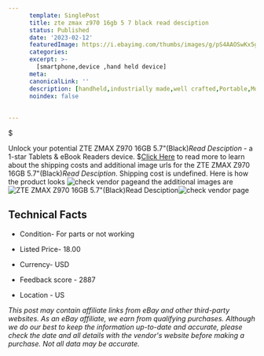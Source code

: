 ```yaml
---
      template: SinglePost
      title: zte zmax z970 16gb 5 7 black read desciption 
      status: Published
      date: '2023-02-12'
      featuredImage: https://i.ebayimg.com/thumbs/images/g/pS4AAOSwKx5g-eEJ/s-l225.jpg
      categories: 
      excerpt: >-
        [smartphone,device ,hand held device]
      meta:
      canonicalLink: ''
      description: [handheld,industrially made,well crafted,Portable,Mobile,Compact,Convenient,Lightweight,Maneuverable,Man-portable,Miniature,Carriable,Hand-held,Light,Holdable,Transportable,Mobile device,Pocket-sized,On-the-go,Wireless,Cordless,Compact size,Convenient size, smartphone,device ,hand held device]
      noindex: false
      
        
---
```

$

Unlock your potential ZTE ZMAX Z970 16GB 5.7"(Black)*Read Desciption* - a 1-star Tablets & eBook Readers device.
$[Click Here](https://www.ebay.com/itm/234192531604?hash=item3686f67094%3Ag%3ApS4AAOSwKx5g-eEJ&mkevt=1&mkcid=1&mkrid=711-53200-19255-0&campid=%253CePNCampaignId%253E&customid=%253CreferenceId%253E&toolid=10049) to read more to learn about the shipping costs and additional image urls for the ZTE ZMAX Z970 16GB 5.7"(Black)*Read Desciption*. Shipping cost is undefined. Here is how the product looks ![check vendor page](https://i.ebayimg.com/thumbs/images/g/pS4AAOSwKx5g-eEJ/s-l225.jpg)and the additional images are![ZTE ZMAX Z970 16GB 5.7"(Black)*Read Desciption*](https://i.ebayimg.com/images/g/pS4AAOSwKx5g-eEJ/s-l1600.jpg)![check vendor page](https://origin-galleryplus.ebayimg.com/ws/web/234192531604_2_0_1/225x225.jpg,https://origin-galleryplus.ebayimg.com/ws/web/234192531604_3_0_1/225x225.jpg,https://origin-galleryplus.ebayimg.com/ws/web/234192531604_4_0_1/225x225.jpg,https://origin-galleryplus.ebayimg.com/ws/web/234192531604_5_0_1/225x225.jpg,https://origin-galleryplus.ebayimg.com/ws/web/234192531604_6_0_1/225x225.jpg,https://origin-galleryplus.ebayimg.com/ws/web/234192531604_7_0_1/225x225.jpg,https://origin-galleryplus.ebayimg.com/ws/web/234192531604_8_0_1/225x225.jpg,https://origin-galleryplus.ebayimg.com/ws/web/234192531604_9_0_1/225x225.jpg,https://origin-galleryplus.ebayimg.com/ws/web/234192531604_10_0_1/225x225.jpg)



 ## Technical Facts 



     
      

 - Condition- For parts or not working 


      

 - Listed Price- 18.00 


      

 - Currency- USD 


      

 - Feedback score - 2887 


      

 - Location - US 


      
      

 *_This post may contain affiliate links from eBay and other third-party websites. As an eBay affiliate, we earn from qualifying purchases. Although we do our best to keep the information up-to-date and accurate, please check the date and all details with the vendor's website before making a purchase. Not all data may be accurate._*






